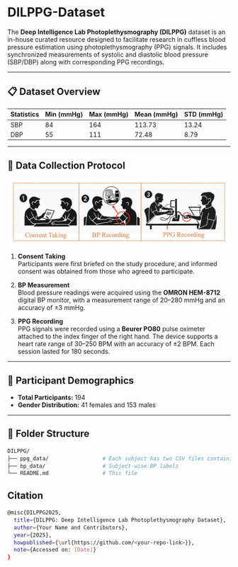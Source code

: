 # DILPPG-Dataset

The **Deep Intelligence Lab Photoplethysmography (DILPPG)** dataset is an in-house curated resource designed to facilitate research in cuffless blood pressure estimation using photoplethysmography (PPG) signals. It includes synchronized measurements of systolic and diastolic blood pressure (SBP/DBP) along with corresponding PPG recordings.

---

## 📋 Dataset Overview

   | Statistics | Min (mmHg) | Max (mmHg) | Mean (mmHg) | STD (mmHg) |
   |------------|------------|------------|--------------|------------|
   | SBP        | 84         | 164        | 113.73       | 13.24      |
   | DBP        | 55         | 111        | 72.48        | 8.79       |

---

## 🧪 Data Collection Protocol

![Data Collection Setup](images/BP-collection(PPG-BP).png)

1. **Consent Taking**  
   Participants were first briefed on the study procedure, and informed consent was obtained from those who agreed to participate.

2. **BP Measurement**  
   Blood pressure readings were acquired using the **OMRON HEM-8712** digital BP monitor, with a measurement range of 20–280 mmHg and an accuracy of ±3 mmHg.

3. **PPG Recording**  
   PPG signals were recorded using a **Beurer PO80** pulse oximeter attached to the index finger of the right hand. The device supports a heart rate range of 30–250 BPM with an accuracy of ±2 BPM. Each session lasted for 180 seconds.

---

## 👥 Participant Demographics

- **Total Participants:** 194  
- **Gender Distribution:** 41 females and 153 males

---

## 📁 Folder Structure

```bash
DILPPG/
├── ppg_data/                 # Each subject has two CSV files containing PPG signals. For example, subject S1 has files named S1_1.csv and S1_2.csv, with each file containing 90 seconds of PPG recordings.
├── bp_data/                  # Subject-wise BP labels  
└── README.md                 # This file
```
##  Citation
```bash
@misc{DILPPG2025,
  title={DILPPG: Deep Intelligence Lab Photoplethysmography Dataset},
  author={Your Name and Contributors},
  year={2025},
  howpublished={\url{https://github.com/<your-repo-link>}},
  note={Accessed on: [Date]}
}


